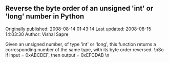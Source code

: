 ## Reverse the byte order of an unsigned 'int' or 'long' number in Python

Originally published: 2008-08-14 01:43:14
Last updated: 2008-08-15 14:03:30
Author: Vishal Sapre

Given an unsigned number, of type 'int' or 'long', this function returns a corresponding number of the same type, with its byte order reversed.\nSo if input = 0xABCDEF, then output = 0xEFCDAB\n